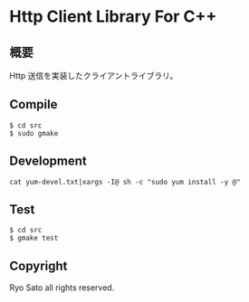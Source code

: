 # Http Client Library For C++

## 概要

Http 送信を実装したクライアントライブラリ。

## Compile

```
$ cd src
$ sudo gmake
```

## Development

```
cat yum-devel.txt|xargs -I@ sh -c "sudo yum install -y @"
```

## Test

```
$ cd src
$ gmake test
```

## Copyright

Ryo Sato all rights reserved.

